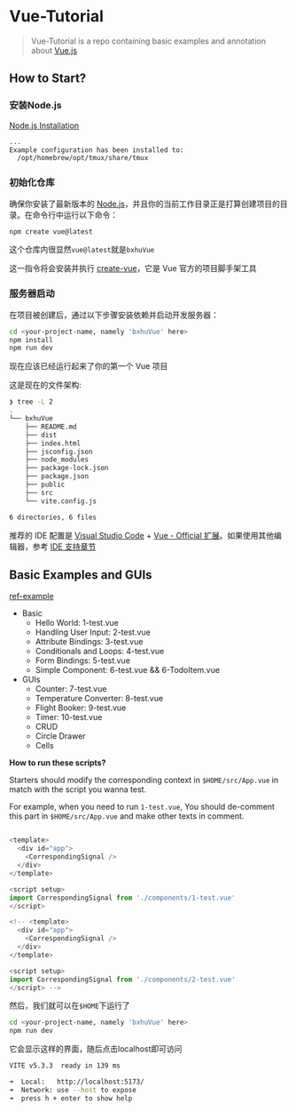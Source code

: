 # Vue-Tutorial

> Vue-Tutorial is a repo containing basic examples and annotation about [Vue.js](https://cn.vuejs.org/)

## How to Start?

### 安装Node.js

[Node.js Installation](https://nodejs.org/zh-cn/download/package-manager)

```sh
...
Example configuration has been installed to:
  /opt/homebrew/opt/tmux/share/tmux
```

### 初始化仓库


确保你安装了最新版本的 [Node.js](https://nodejs.org/)，并且你的当前工作目录正是打算创建项目的目录。在命令行中运行以下命令：

```sh
npm create vue@latest
```

这个仓库内很显然`vue@latest`就是`bxhuVue`

这一指令将会安装并执行 [create-vue](https://github.com/vuejs/create-vue)，它是 Vue 官方的项目脚手架工具

### 服务器启动


在项目被创建后，通过以下步骤安装依赖并启动开发服务器：

```sh
cd <your-project-name, namely 'bxhuVue' here> 
npm install 
npm run dev
```

现在应该已经运行起来了你的第一个 Vue 项目

这是现在的文件架构:

```sh
❯ tree -L 2
.
└── bxhuVue
    ├── README.md
    ├── dist
    ├── index.html
    ├── jsconfig.json
    ├── node_modules
    ├── package-lock.json
    ├── package.json
    ├── public
    ├── src
    └── vite.config.js

6 directories, 6 files
```

推荐的 IDE 配置是 [Visual Studio Code](https://code.visualstudio.com/) + [Vue - Official 扩展](https://marketplace.visualstudio.com/items?itemName=Vue.volar)。如果使用其他编辑器，参考 [IDE 支持章节](https://cn.vuejs.org/guide/scaling-up/tooling.html#ide-support)


## Basic Examples and GUIs

[ref-example](https://vuejs.org/examples/#hello-world)

- Basic
  - Hello World: 1-test.vue
  - Handling User Input: 2-test.vue
  - Attribute Bindings: 3-test.vue
  - Conditionals and Loops: 4-test.vue
  - Form Bindings: 5-test.vue
  - Simple Component: 6-test.vue && 6-TodoItem.vue
- GUIs
  - Counter: 7-test.vue
  - Temperature Converter: 8-test.vue
  - Flight Booker: 9-test.vue
  - Timer: 10-test.vue
  - CRUD
  - Circle Drawer
  - Cells

__How to run these scripts?__

Starters should modify the corresponding context in `$HOME/src/App.vue` in match with the script you wanna test.

For example, when you need to run `1-test.vue`, You should de-comment this part in `$HOME/src/App.vue` and make other texts in comment.

```js

<template>
  <div id="app">
    <CorrespondingSignal />
  </div>
</template>

<script setup>
import CorrespondingSignal from './components/1-test.vue'
</script>

<!-- <template>
  <div id="app">
    <CorrespondingSignal />
  </div>
</template>

<script setup>
import CorrespondingSignal from './components/2-test.vue'
</script> -->
```

然后，我们就可以在`$HOME`下运行了

```sh
cd <your-project-name, namely 'bxhuVue' here> 
npm run dev
```

它会显示这样的界面，随后点击localhost即可访问

```sh
VITE v5.3.3  ready in 139 ms

➜  Local:   http://localhost:5173/
➜  Network: use --host to expose
➜  press h + enter to show help
```

